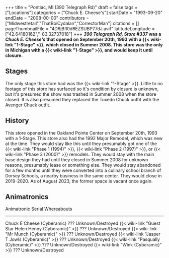 +++
title = "Pontiac, MI (390 Telegraph Rd)"
draft = false
tags = ["Locations"]
categories = ["Chuck E. Cheese's"]
startDate = "1993-09-20"
endDate = "2008-00-00"
contributors = ["Midwestretail","ThatBoiCydalan","CorrectorMan"]
citations = []
pageThumbnailFile = "4D6jBfl0d6EZSUBP77dJ.avif"
latitudeLongitude = ["42.64180162","-83.32737018"]
+++
***390 Telegraph Rd, Store #337* was a *Chuck E. Cheese's* that opened on September 20th, 1993 with a {{< wiki-link "1-Stage" >}}, which closed in Summer 2008.
This store was the only in Michigan with a {{< wiki-link "1-Stage" >}}, and would keep it until closure.**

## Stages

The only stage this store had was the {{< wiki-link "1-Stage" >}}. Little to no footage of this store has surfaced so it's condition by closure is unknown, but it's presumed the show was trashed in Summer 2008 when the store closed. It is also presumed they replaced the Tuxedo Chuck outfit with the Avenger Chuck outfit.

## History

This store opened in the Oakland Pointe Center on September 20th, 1993 with a 1-Stage. This store also had the 1992 Major Remodel, which was new at the time. They would stay like this until they presumably got one of the {{< wiki-link "Phase 1 (1994)" >}}, {{< wiki-link "Phase 2 (1997)" >}}, or {{< wiki-link "Phase 3 (2000)" >}} remodels. They would stay with the main base design they had until they closed in Summer 2008 for unknown reasons, presumably lease or something else. They would stay abandoned for a few months until they were converted into a culinary school branch of Dorsey Schools, a nearby business in the same center. They would close in 2019-2020. As of August 2023, the former space is vacant once again.

## Animatronics

  Animatronic                                                  Serial   Whereabouts
  ------------------------------------------------------------ -------- -------------------
  Chuck E Cheese (Cyberamic)                                   ???      Unknown/Destroyed
  {{< wiki-link "Guest Star Helen Henny (Cyberamic)" >}}   ???      Unknown/Destroyed
  {{< wiki-link "Mr Munch (Cyberamic)" >}}                 ???      Unknown/Destroyed
  {{< wiki-link "Jasper T Jowls (Cyberamic)" >}}           ???      Unknown/Destroyed
  {{< wiki-link "Pasqually (Cyberamic)" >}}                ???      Unknown/Destroyed
  {{< wiki-link "Wink (Cyberamic)" >}}                     ???      Unknown/Destroyed
